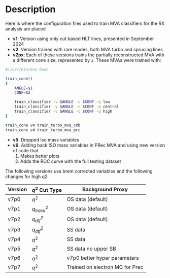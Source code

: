 # Description

Here is where the configuration files used to train MVA classifiers for the RX analysis are placed

- **v1**: Version using only cut based HLT lines, presented in September 2024
- **v2**: Version trained with rare modes, both MVA turbo and sprucing lines
- **v2px**: Each of these versions trains the partially reconstructed MVA with a different cone size, represented by `x`.
These MVAs were trained with:

```bash
#!/usr/bin/env bash

train_cone()
{
    ANGLE=$1
    CONF=$2

    train_classifier -v $ANGLE -c $CONF -q low
    train_classifier -v $ANGLE -c $CONF -q central
    train_classifier -v $ANGLE -c $CONF -q high
}

train_cone v4 train_turbo_mva_cmb
train_cone v4 train_turbo_mva_prc
```

- **v5**: Dropped Iso mass variables
- **v6**: Adding back ISO mass variables in PRec MVA and using new version of code that
    1. Makes better plots
    2. Adds the ROC curve with the full testing dataset

The following versions use brem corrected variables and the following changes
for high q2.

| Version | $q^2$ Cut Type | Background Proxy                |
| ------- | -------------- | ------------------------------- |
| v7p0    | $q^2$          | OS data (default)               |
| v7p1    | $q^2_{track}$  | OS data (default)               |
| v7p2    | $q^2_{dtf}$    | OS data (default)               |
| v7p3    | $q^2_{dtf}$    | SS data                         |
| v7p4    | $q^2$          | SS data                         |
| v7p5    | $q^2$          | SS data no upper SB             |
| v7p6    | $q^2$          | v7p0 better hyper parameters    |
| v7p7    | $q^2$          | Trained on electron MC for Prec |
